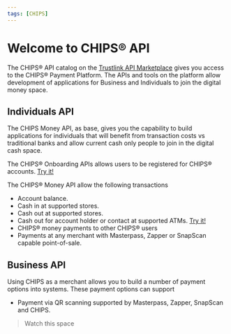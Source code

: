 ```yaml
---
tags: [CHIPS]
---
```


# Welcome to CHIPS&reg; API
The CHIPS&reg; API catalog on the [Trustlink API Marketplace] gives you access to the CHIPS&reg; Payment Platform. The APIs and tools on the platform allow development of applications for Business and Individuals to join the digital money space.

## Individuals API
The CHIPS Money API, as base, gives you the capability to build applications for individuals that will benefit from transaction costs vs traditional banks and allow current cash only people to join in the digital cash space.

<!--
type: tab
title: Onboarding API
-->

The CHIPS&reg; Onboarding APIs allows users to be registered for CHIPS&reg; accounts. [Try it!][stoplight-chips-onboarding]


<!--
type: tab
title: Money API
-->

The CHIPS&reg; Money API allow the following transactions
* Account balance. 
* Cash in at supported stores.
* Cash out at supported stores.
* Cash out for account holder or contact at supported ATMs. [Try it!][stoplight-chips-money-cashsends-atm]
* CHIPS&reg; money payments to other CHIPS&reg; users
* Payments at any merchant with Masterpass, Zapper or SnapScan capable point-of-sale. 

<!-- type: tab-end -->

## Business API
Using CHIPS as a merchant allows you to build a number of payment options into systems. These payment options can support
* Payment via QR scanning supported by Masterpass, Zapper, SnapScan and CHIPS.

> Watch this space



[Trustlink API Marketplace]: https://marketplace.trustlinkhosting.com
[stoplight-chips-onboarding]: ./2-CHIPS-for-Individuals/01-CHIPS-Onboarding.md
[stoplight-chips-money-cashsends-atm]: ./2-CHIPS-for-Individuals/50-CHIPS-Money-Cashsends-ATM.md